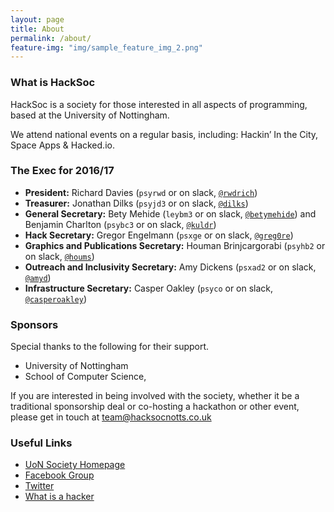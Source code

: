 ```yaml
---
layout: page
title: About
permalink: /about/
feature-img: "img/sample_feature_img_2.png"
---
```


### What is HackSoc
HackSoc is a society for those interested in all aspects of programming, based at the University of Nottingham.

We attend national events on a regular basis, including: Hackin’ In the City, Space Apps & Hacked.io.

 
### The Exec for 2016/17

* **President:** Richard Davies (`psyrwd` or on slack, [`@rwdrich`](https://hacksocnotts.slack.com/messages/@rwdrich))
* **Treasurer:** Jonathan Dilks (`psyjd3` or on slack, [`@dilks`](https://hacksocnotts.slack.com/messages/@dilks))
* **General Secretary:** Bety Mehide (`leybm3` or on slack, [`@betymehide`](https://hacksocnotts.slack.com/messages/@betymehide)) and Benjamin Charlton (`psybc3` or on slack, [`@kuldr`](https://hacksocnotts.slack.com/messages/@kuldr))
* **Hack Secretary:** Gregor Engelmann (`psxge` or on slack, [`@greg0re`](https://hacksocnotts.slack.com/messages/@greg0re))
* **Graphics and Publications Secretary:** Houman Brinjcargorabi (`psyhb2` or on slack, [`@houms`](https://hacksocnotts.slack.com/messages/@houms))
* **Outreach and Inclusivity Secretary:** Amy Dickens (`psxad2` or on slack, [`@amyd`](https://hacksocnotts.slack.com/messages/@amyd))
* **Infrastructure Secretary:** Casper Oakley (`psyco` or on slack, [`@casperoakley`](https://hacksocnotts.slack.com/messages/@casperoakley))


### Sponsors

Special thanks to the following for their support.

* University of Nottingham
* School of Computer Science,

If you are interested in being involved with the society, whether it be a traditional sponsorship deal or co-hosting a hackathon or other event, please get in touch at team@hacksocnotts.co.uk


### Useful Links

* [UoN Society Homepage](http://www.su.nottingham.ac.uk/societies/society/hack)
* [Facebook Group](http://www.facebook.com/groups/hacksocNotts/)
* [Twitter](https://twitter.com/hacksocnotts)
* [What is a hacker](http://en.wikipedia.org/wiki/Hacker)


